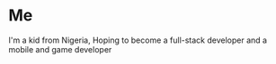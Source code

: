 # Me
I'm a kid from Nigeria, Hoping to become a full-stack developer and a mobile and game developer
